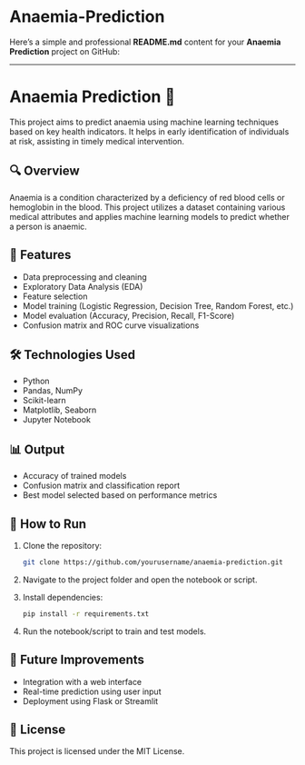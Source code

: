 # Anaemia-Prediction

Here’s a simple and professional **README.md** content for your **Anaemia Prediction** project on GitHub:

---

# Anaemia Prediction 💉

This project aims to predict anaemia using machine learning techniques based on key health indicators. It helps in early identification of individuals at risk, assisting in timely medical intervention.

## 🔍 Overview

Anaemia is a condition characterized by a deficiency of red blood cells or hemoglobin in the blood. This project utilizes a dataset containing various medical attributes and applies machine learning models to predict whether a person is anaemic.

## 🧠 Features

* Data preprocessing and cleaning
* Exploratory Data Analysis (EDA)
* Feature selection
* Model training (Logistic Regression, Decision Tree, Random Forest, etc.)
* Model evaluation (Accuracy, Precision, Recall, F1-Score)
* Confusion matrix and ROC curve visualizations



## 🛠️ Technologies Used

* Python
* Pandas, NumPy
* Scikit-learn
* Matplotlib, Seaborn
* Jupyter Notebook

## 📊 Output

* Accuracy of trained models
* Confusion matrix and classification report
* Best model selected based on performance metrics

## 🚀 How to Run

1. Clone the repository:

   ```bash
   git clone https://github.com/yourusername/anaemia-prediction.git
   ```
2. Navigate to the project folder and open the notebook or script.
3. Install dependencies:

   ```bash
   pip install -r requirements.txt
   ```
4. Run the notebook/script to train and test models.

## 🏁 Future Improvements

* Integration with a web interface
* Real-time prediction using user input
* Deployment using Flask or Streamlit

## 📜 License

This project is licensed under the MIT License.

